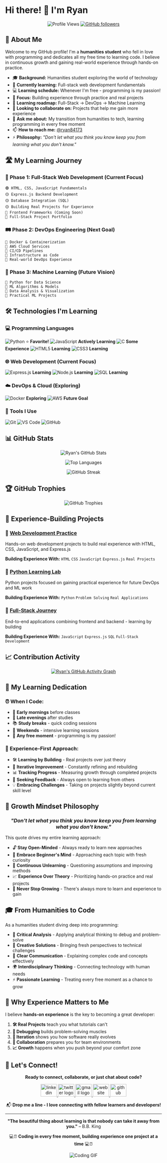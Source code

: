 # Hi there! 👋 I'm Ryan

<div align="center">
  
  ![Profile Views](https://komarev.com/ghpvc/?username=Ryan16358&color=brightgreen&style=flat-square)
  [![GitHub followers](https://img.shields.io/github/followers/Ryan16358?style=social)](https://github.com/Ryan16358)
  
</div>

## 🚀 About Me

Welcome to my GitHub profile! I'm a **humanities student** who fell in love with programming and dedicates all my free time to learning code. I believe in continuous growth and gaining real-world experience through hands-on practice.

- 🎓 **Background:** Humanities student exploring the world of technology
- 🔭 **Currently learning:** Full-stack web development fundamentals
- 💻 **Learning schedule:** Whenever I'm free - programming is my passion!
- 🌱 **Focus:** Building experience through practice and real projects
- 🎯 **Learning roadmap:** Full-Stack → DevOps → Machine Learning
- 👯 **Looking to collaborate on:** Projects that help me gain more experience
- 💬 **Ask me about:** My transition from humanities to tech, learning programming in every free moment
- 📫 **How to reach me:** [@ryan84173](https://twitter.com/ryan84173)
- ⚡ **Philosophy:** *"Don't let what you think you know keep you from learning what you don't know."*

## 🛣️ My Learning Journey

### 📍 **Phase 1: Full-Stack Web Development** (Current Focus)
```
🟢 HTML, CSS, JavaScript Fundamentals
🟡 Express.js Backend Development  
🟡 Database Integration (SQL)
🟡 Building Real Projects for Experience
🔵 Frontend Frameworks (Coming Soon)
🔵 Full-Stack Project Portfolio
```

### 🛤️ **Phase 2: DevOps Engineering** (Next Goal)
```
🔵 Docker & Containerization
🔵 AWS Cloud Services
🔵 CI/CD Pipelines
🔵 Infrastructure as Code
🔵 Real-world DevOps Experience
```

### 🚀 **Phase 3: Machine Learning** (Future Vision)
```
🎯 Python for Data Science
🎯 ML Algorithms & Models
🎯 Data Analysis & Visualization
🎯 Practical ML Projects
```

## 🛠️ Technologies I'm Learning

### 💻 **Programming Languages**
![Python](https://img.shields.io/badge/-Python-3776AB?style=flat-square&logo=python&logoColor=white) ⭐ **Favorite!**
![JavaScript](https://img.shields.io/badge/-JavaScript-F7DF1E?style=flat-square&logo=javascript&logoColor=black) **Actively Learning**
![C](https://img.shields.io/badge/-C-A8B9CC?style=flat-square&logo=c&logoColor=black) **Some Experience**
![HTML5](https://img.shields.io/badge/-HTML5-E34F26?style=flat-square&logo=html5&logoColor=white) **Learning**
![CSS3](https://img.shields.io/badge/-CSS3-1572B6?style=flat-square&logo=css3&logoColor=white) **Learning**

### 🌐 **Web Development (Current Focus)**
![Express.js](https://img.shields.io/badge/-Express.js-000000?style=flat-square&logo=express&logoColor=white) **Learning**
![Node.js](https://img.shields.io/badge/-Node.js-339933?style=flat-square&logo=node.js&logoColor=white) **Learning**
![SQL](https://img.shields.io/badge/-SQL-4479A1?style=flat-square&logo=mysql&logoColor=white) **Learning**

### ☁️ **DevOps & Cloud (Exploring)**
![Docker](https://img.shields.io/badge/-Docker-2496ED?style=flat-square&logo=docker&logoColor=white) **Exploring**
![AWS](https://img.shields.io/badge/-AWS-232F3E?style=flat-square&logo=amazon-aws&logoColor=white) **Future Goal**

### 🔧 **Tools I Use**
![Git](https://img.shields.io/badge/-Git-F05032?style=flat-square&logo=git&logoColor=white)
![VS Code](https://img.shields.io/badge/-VS%20Code-007ACC?style=flat-square&logo=visual-studio-code&logoColor=white)
![GitHub](https://img.shields.io/badge/-GitHub-181717?style=flat-square&logo=github&logoColor=white)

## 📊 GitHub Stats

<div align="center">
  
  ![Ryan's GitHub Stats](https://github-readme-stats.vercel.app/api?username=Ryan16358&show_icons=true&theme=radical&count_private=true)
  
  ![Top Languages](https://github-readme-stats.vercel.app/api/top-langs/?username=Ryan16358&layout=compact&theme=radical)
  
  ![GitHub Streak](https://github-readme-streak-stats.herokuapp.com/?user=Ryan16358&theme=radical)
  
</div>

## 🏆 GitHub Trophies

<div align="center">
  
  ![GitHub Trophies](https://github-profile-trophy.vercel.app/?username=Ryan16358&theme=radical&no-frame=true&no-bg=false&margin-w=4)
  
</div>

## 🎯 Experience-Building Projects

### 🌟 [Web Development Practice](https://github.com/Ryan16358/web-dev-practice)
Hands-on web development projects to build real experience with HTML, CSS, JavaScript, and Express.js

**Building Experience With:** `HTML` `CSS` `JavaScript` `Express.js` `Real Projects`

### 🌟 [Python Learning Lab](https://github.com/Ryan16358/python-experience)
Python projects focused on gaining practical experience for future DevOps and ML work

**Building Experience With:** `Python` `Problem Solving` `Real Applications`

### 🌟 [Full-Stack Journey](https://github.com/Ryan16358/fullstack-experience)
End-to-end applications combining frontend and backend - learning by building

**Building Experience With:** `JavaScript` `Express.js` `SQL` `Full-Stack Development`

## 📈 Contribution Activity

<div align="center">
  
  [![Ryan's GitHub Activity Graph](https://github-readme-activity-graph.vercel.app/graph?username=Ryan16358&theme=react-dark&bg_color=20232a&hide_border=true)](https://github.com/ashutosh00710/github-readme-activity-graph)
  
</div>

## 💪 My Learning Dedication

### ⏰ **When I Code:**
- 🌅 **Early mornings** before classes
- 🌙 **Late evenings** after studies  
- 📚 **Study breaks** - quick coding sessions
- 🎯 **Weekends** - intensive learning sessions
- 🚀 **Any free moment** - programming is my passion!

### 🎯 **Experience-First Approach:**
- 🛠️ **Learning by Building** - Real projects over just theory
- 🔄 **Iterative Improvement** - Constantly refining and rebuilding
- 📊 **Tracking Progress** - Measuring growth through completed projects
- 🤝 **Seeking Feedback** - Always open to learning from others
- 💡 **Embracing Challenges** - Taking on projects slightly beyond current skill level

## 🧠 Growth Mindset Philosophy

<div align="center">

### *"Don't let what you think you know keep you from learning what you don't know."*

</div>

This quote drives my entire learning approach:

- 🔓 **Stay Open-Minded** - Always ready to learn new approaches
- 🌱 **Embrace Beginner's Mind** - Approaching each topic with fresh curiosity  
- 🔄 **Continuous Unlearning** - Questioning assumptions and improving methods
- 📈 **Experience Over Theory** - Prioritizing hands-on practice and real projects
- 🚀 **Never Stop Growing** - There's always more to learn and experience to gain

## 🎓 From Humanities to Code

As a humanities student diving deep into programming:

- 📖 **Critical Analysis** - Applying analytical thinking to debug and problem-solve
- 🎨 **Creative Solutions** - Bringing fresh perspectives to technical challenges  
- 📝 **Clear Communication** - Explaining complex code and concepts effectively
- 🌍 **Interdisciplinary Thinking** - Connecting technology with human needs
- ⚡ **Passionate Learning** - Treating every free moment as a chance to grow

## 🔮 Why Experience Matters to Me

I believe **hands-on experience** is the key to becoming a great developer:

1. **🛠️ Real Projects** teach you what tutorials can't
2. **🐛 Debugging** builds problem-solving muscles
3. **🔄 Iteration** shows you how software really evolves
4. **🤝 Collaboration** prepares you for team environments
5. **📈 Growth** happens when you push beyond your comfort zone

## 🤝 Let's Connect!

<div align="center">

**Ready to connect, collaborate, or just chat about code?**

</div>

<p align="center">
  <a href="https://www.linkedin.com/in/ryan16358" target="_blank">
    <img src="https://raw.githubusercontent.com/maurodesouza/profile-readme-generator/master/src/assets/icons/social/linkedin/default.svg" width="52" height="40" alt="linkedin logo"  />
  </a>
  <a href="https://twitter.com/ryan84173" target="_blank">
    <img src="https://raw.githubusercontent.com/maurodesouza/profile-readme-generator/master/src/assets/icons/social/twitter/default.svg" width="52" height="40" alt="twitter logo"  />
  </a>
  <a href="mailto:mdrayhanh585@gmail.com" target="_blank">
    <img src="https://raw.githubusercontent.com/maurodesouza/profile-readme-generator/master/src/assets/icons/social/gmail/default.svg" width="52" height="40" alt="gmail logo"  />
  </a>
  <a href="https://rayhan1.me" target="_blank">
    <img src="https://cdn.jsdelivr.net/gh/devicons/devicon/icons/chrome/chrome-original.svg" width="52" height="40" alt="website logo"  />
  </a>
  <a href="https://github.com/Ryan16358" target="_blank">
    <img src="https://cdn.jsdelivr.net/gh/devicons/devicon/icons/github/github-original.svg" width="52" height="40" alt="github logo"  />
  </a>
</p>

<div align="center">
  
  📬 **Drop me a line - I love connecting with fellow learners and developers!**
  
</div>

---

<div align="center">
  
  **"The beautiful thing about learning is that nobody can take it away from you."** – B.B. King
  
  💻⏰ **Coding in every free moment, building experience one project at a time** 💻⏰
  
  ![Coding GIF](https://media.giphy.com/media/ZVik7pBtu9dNS/giphy.gif)
  
</div>
